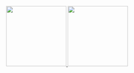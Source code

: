 <div align="center">
    <a href="https://solved.ac/profile/gguip7554">
        <img src="https://mazassumnida.wtf/api/generate_badge?boj=gguip7554" height="165"/>
        <img src="http://mazandi.herokuapp.com/api?handle=gguip7554&theme=dark" height="165"/>
    </a>
</div>
